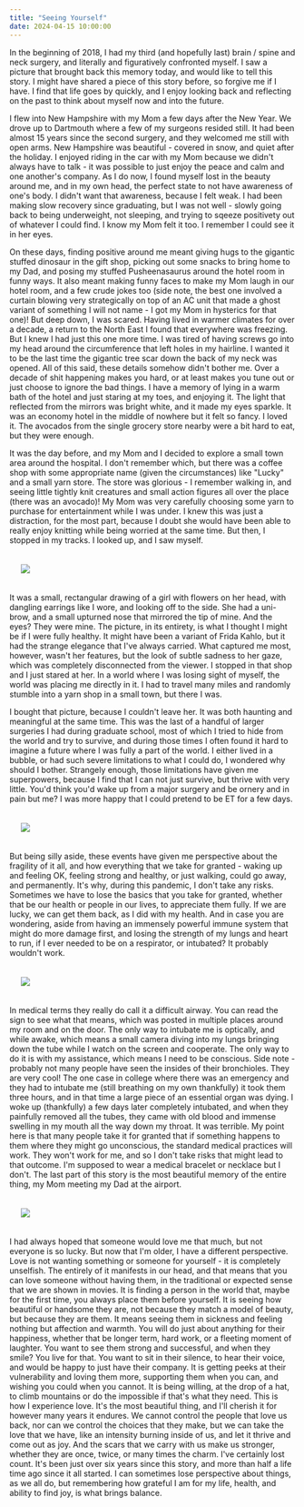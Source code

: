 ```yaml
---
title: "Seeing Yourself"
date: 2024-04-15 10:00:00
---
```


In the beginning of 2018, I had my third (and hopefully last) brain / spine and neck surgery, and literally and figuratively confronted myself. I saw a picture that brought back this memory today, and would like to tell this story.
I might have shared a piece of this story before, so forgive me if I have. I find that life goes by quickly, and I enjoy looking back and reflecting on the past to think about myself now and into the future.

I flew into New Hampshire with my Mom a few days after the New Year. We drove up to Dartmouth where a few of my surgeons resided still. It had been almost 15 years since the second surgery, and they welcomed me still with open arms.
New Hampshire was beautiful - covered in snow, and quiet after the holiday. I enjoyed riding in the car with my Mom because we didn't always have to talk - it was possible to just enjoy the peace and calm and one another's company.
As I do now, I found myself lost in the beauty around me, and in my own head, the perfect state to not have awareness of one's body. I didn't want that awareness, because I felt weak. I had been making slow recovery since graduating, 
but I was not well - slowly going back to being underweight, not sleeping, and trying to sqeeze positivety out of whatever I could find. I know my Mom felt it too. I remember I could see it in her eyes.

On these days, finding positive around me meant giving hugs to the gigantic stuffed dinosaur in the gift shop, picking out some snacks to bring home to my Dad, and posing my stuffed Pusheenasaurus around the hotel room in funny ways.
It also meant making funny faces to make my Mom laugh in our hotel room, and a few crude jokes too (side note, the best one involved a curtain blowing very strategically on top of an AC unit that made a ghost variant of something I will not name - I got my Mom in hysterics for that one)! But deep down, I was scared. Having lived in warmer climates for over a decade, a return to the North East I found that everywhere was freezing.
But I knew I had just this one more time. I was tired of having screws go into my head around the circumference that left holes in my hairline. I wanted it to be the last time the gigantic tree scar down the back of my neck was opened. 
All of this said, these details somehow didn't bother me. Over a decade of shit happening makes you hard, or at least makes you tune out or just choose to ignore the bad things. 
I have a memory of lying in a warm bath of the hotel and just staring at my toes, and enjoying it. The light that reflected from the mirrors was bright white,
and it made my eyes sparkle. It was an economy hotel in the middle of nowhere but it felt so fancy. I loved it. The avocados from the single grocery store nearby were a bit hard to eat, but they were enough.

It was the day before, and my Mom and I decided to explore a small town area around the hospital. I don't remember which, but there was a coffee shop with some appropriate name (given the circumstances) like "Lucky" and a small yarn store. 
The store was glorious - I remember walking in, and seeing little tightly knit creatures and small action figures all over the place (there was an avocado)! My Mom was very carefully choosing some yarn to purchase for entertainment while I was under. I knew this was just a distraction, for the most part, because I doubt she would have been able to really enjoy knitting while being worried at the same time. But then, I stopped in my tracks. I looked up, and I saw myself.

<div style="padding:20px">
<img src="{{ site.baseurl }}/assets/images/posts/myself/seeing-myself.JPG"/>
</div>

It was a small, rectangular drawing of a girl with flowers on her head, with dangling earrings like I wore, and looking off to the side. She had a uni-brow, and a small upturned nose that mirrored the tip of mine. And the eyes? They were mine. The picture, in its entirety, is what I thought I might be if I were fully healthy. It might have been a variant of Frida Kahlo, but it had the strange elegance that I've always carried. What captured me most, however, wasn't her features, but the look of subtle sadness to her gaze, which was completely disconnected from the viewer. I stopped in that shop and I just stared at her. In a world where I was losing sight of myself, the world was placing me directly in it. I had to travel many miles and randomly stumble into a yarn shop in a small town, but there I was.

I bought that picture, because I couldn't leave her. It was both haunting and meaningful at the same time. This was the last of a handful of larger surgeries I had during graduate school, most of which I tried to hide from the world and try to survive, and during those times I often found it hard to imagine a future where I was fully a part of the world. I either lived in a bubble, or had such severe limitations to what I could do, I wondered why should I bother. Strangely enough, those limitations have given me superpowers, because I find that I can not just survive, but thrive with very little. You'd think you'd wake up from a major surgery and be ornery and in pain but me? I was more happy that I could pretend to be ET for a few days.

<div style="padding:20px">
<img src="{{ site.baseurl }}/assets/images/posts/myself/et.jpg"/>
</div>

But being silly aside, these events have given me perspective about the fragility of it all, and how everything that we take for granted - waking up and feeling OK, feeling strong and healthy, or just walking, could go away, and permanently. It's why, during this pandemic, I don't take any risks. Sometimes we have to lose the basics that you take for granted, whether that be our health or people in our lives, to appreciate them fully. If we are lucky, we can get them back, as I did with my health. And in case you are wondering, aside from having an immensely powerful immune system that might do more damage first, and losing the strength of my lungs and heart to run, if I ever needed to be on a respirator, or intubated? It probably wouldn't work.

<div style="padding:20px">
<img src="{{ site.baseurl }}/assets/images/posts/myself/difficult-airway.jpg"/>
</div>

In medical terms they really do call it a difficult airway. You can read the sign to see what that means, which was posted in multiple places around my room and on the door. The only way to intubate me is optically, and while awake, which means a small camera diving into my lungs bringing down the tube while I watch on the screen and cooperate. The only way to do it is with my assistance, which means I need to be conscious. Side note - probably not many people have seen the insides of their bronchioles. They are very cool! The one case in college where there was an emergency and they had to intubate me (still breathing on my own thankfully) it took them three hours, and in that time a large piece of an essential organ was dying. I woke up (thankfully) a few days later completely intubated, and when they painfully removed all the tubes, they came with old blood and immense swelling in my mouth all the way down my throat. It was terrible. My point here is that many people take it for granted that if something happens to them where they might go unconscious, the standard medical practices will work. They won't work for me, and so I don't take risks that might lead to that outcome. I'm supposed to wear a medical bracelet or necklace but I don't. The last part of this story is the most beautiful memory of the entire thing, my Mom meeting my Dad at the airport.
 
<div style="padding:20px">
<img src="{{ site.baseurl }}/assets/images/posts/myself/mom-and-dad.jpg"/>
</div>

I had always hoped that someone would love me that much, but not everyone is so lucky. But now that I'm older, I have a different perspective. Love is not wanting something or someone for yourself - it is completely unselfish. The entirely of it manifests in our head, and that means that you can love someone without having them, in the traditional or expected sense that we are shown in movies. It is finding a person in the world that, maybe for the first time, you always place them before yourself. It is seeing how beautiful or handsome they are, not because they match a model of beauty, but because they are them. It means seeing them in sickness and feeling nothing but affection and warmth. You will do just about anything for their happiness, whether that be longer term, hard work, or a fleeting moment of laughter. You want to see them strong and successful, and when they smile? You live for that. You want to sit in their silence, to hear their voice, and would be happy to just have their company. It is getting peeks at their vulnerability and loving them more, supporting them when you can, and wishing you could when you cannot. It is being willing, at the drop of a hat, to climb mountains or do the impossible if that's what they need. This is how I experience love. It's the most beautiful thing, and I'll cherish it for however many years it endures. We cannot control the people that love us back, nor can we control the choices that they make, but we can take the love that we have, like an intensity burning inside of us, and let it thrive and come out as joy. And the scars that we carry with us make us stronger, whether they are once, twice, or many times the charm. I've certainly lost count. It's been just over six years since this story, and more than half a life time ago since it all started. I can sometimes lose perspective about things, as we all do, but remembering how grateful I am for my life, health, and ability to find joy, is what brings balance.
